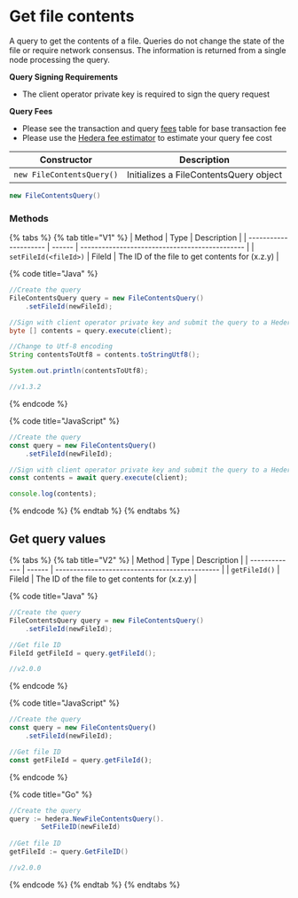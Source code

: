 # Get file contents

A query to get the contents of a file. Queries do not change the state of the file or require network consensus. The information is returned from a single node processing the query.

**Query Signing Requirements**

* The client operator private key is required to sign the query request

**Query Fees**

* Please see the transaction and query [fees](broken-reference) table for base transaction fee
* Please use the [Hedera fee estimator](https://hedera.com/fees) to estimate your query fee cost

| Constructor               | Description                            |
| ------------------------- | -------------------------------------- |
| `new FileContentsQuery()` | Initializes a FileContentsQuery object |

```java
new FileContentsQuery()
```

### Methods

{% tabs %}
{% tab title="V1" %}
| Method                | Type   | Description                                    |
| --------------------- | ------ | ---------------------------------------------- |
| `setFileId(<fileId>)` | FileId | The ID of the file to get contents for (x.z.y) |

{% code title="Java" %}
```java
//Create the query
FileContentsQuery query = new FileContentsQuery()
    .setFileId(newFileId);

//Sign with client operator private key and submit the query to a Hedera network
byte [] contents = query.execute(client);

//Change to Utf-8 encoding
String contentsToUtf8 = contents.toStringUtf8();

System.out.println(contentsToUtf8);

//v1.3.2
```
{% endcode %}

{% code title="JavaScript" %}
```javascript
//Create the query
const query = new FileContentsQuery()
    .setFileId(newFileId);

//Sign with client operator private key and submit the query to a Hedera network
const contents = await query.execute(client);

console.log(contents);
```
{% endcode %}
{% endtab %}
{% endtabs %}

## Get query values

{% tabs %}
{% tab title="V2" %}
| Method        | Type   | Description                                    |
| ------------- | ------ | ---------------------------------------------- |
| `getFileId()` | FileId | The ID of the file to get contents for (x.z.y) |

{% code title="Java" %}
```java
//Create the query
FileContentsQuery query = new FileContentsQuery()
    .setFileId(newFileId);

//Get file ID
FileId getFileId = query.getFileId();

//v2.0.0
```
{% endcode %}

{% code title="JavaScript" %}
```javascript
//Create the query
const query = new FileContentsQuery()
    .setFileId(newFileId);

//Get file ID
const getFileId = query.getFileId();
```
{% endcode %}

{% code title="Go" %}
```java
//Create the query
query := hedera.NewFileContentsQuery().
		SetFileID(newFileId)
		
//Get file ID
getFileId := query.GetFileID()

//v2.0.0
```
{% endcode %}
{% endtab %}
{% endtabs %}

##
